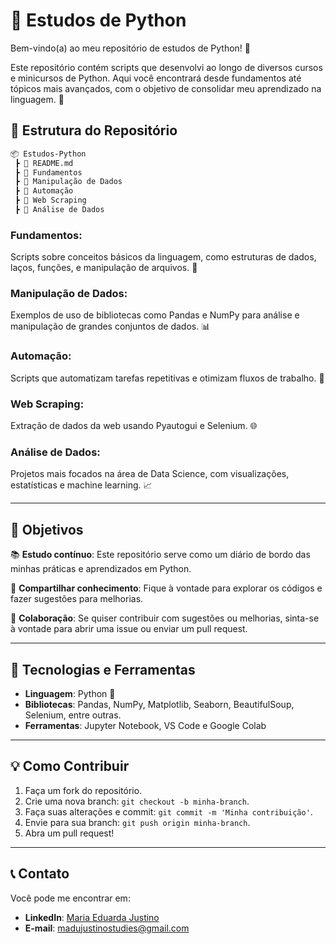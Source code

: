 # 🐍 Estudos de Python

Bem-vindo(a) ao meu repositório de estudos de Python! 🚀

Este repositório contém scripts que desenvolvi ao longo de diversos cursos e minicursos de Python. Aqui você encontrará desde fundamentos até tópicos mais avançados, com o objetivo de consolidar meu aprendizado na linguagem. 🧠

## 📂 Estrutura do Repositório

```bash
📦 Estudos-Python
 ┣ 📜 README.md
 ┣ 📂 Fundamentos
 ┣ 📂 Manipulação de Dados
 ┣ 📂 Automação
 ┣ 📂 Web Scraping
 ┣ 📂 Análise de Dados
```

### **Fundamentos**: 
Scripts sobre conceitos básicos da linguagem, como estruturas de dados, laços, funções, e manipulação de arquivos. 📝

### **Manipulação de Dados**: 
Exemplos de uso de bibliotecas como Pandas e NumPy para análise e manipulação de grandes conjuntos de dados. 📊

### **Automação**: 
Scripts que automatizam tarefas repetitivas e otimizam fluxos de trabalho. 🤖

### **Web Scraping**: 
Extração de dados da web usando Pyautogui e Selenium. 🌐

### **Análise de Dados**: 
Projetos mais focados na área de Data Science, com visualizações, estatísticas e machine learning. 📈

---

## 🚀 **Objetivos**

📚 **Estudo contínuo**: Este repositório serve como um diário de bordo das minhas práticas e aprendizados em Python.

🎯 **Compartilhar conhecimento**: Fique à vontade para explorar os códigos e fazer sugestões para melhorias.

🤝 **Colaboração**: Se quiser contribuir com sugestões ou melhorias, sinta-se à vontade para abrir uma issue ou enviar um pull request.

---

## 🔧 **Tecnologias e Ferramentas**

- **Linguagem**: Python 🐍
- **Bibliotecas**: Pandas, NumPy, Matplotlib, Seaborn, BeautifulSoup, Selenium, entre outras.
- **Ferramentas**: Jupyter Notebook, VS Code e Google Colab

---

## 💡 **Como Contribuir**

1. Faça um fork do repositório.
2. Crie uma nova branch: `git checkout -b minha-branch`.
3. Faça suas alterações e commit: `git commit -m 'Minha contribuição'`.
4. Envie para sua branch: `git push origin minha-branch`.
5. Abra um pull request!

---

## 📞 **Contato**

Você pode me encontrar em:

- **LinkedIn**: [Maria Eduarda Justino](https://www.linkedin.com/in/meduardajustino)
- **E-mail**: madujustinostudies@gmail.com
